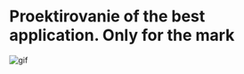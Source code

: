 # Proektirovanie of the best application. Only for the mark
![gif](https://media3.giphy.com/media/l0HUldzuCa0S16SkM/giphy.gif)

